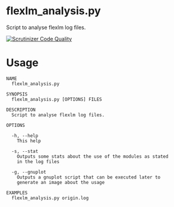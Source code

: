 flexlm_analysis.py
==================

Script to analyse flexlm log files.

[![Scrutinizer Code Quality](https://scrutinizer-ci.com/g/dupgit/flexlm_analysis/badges/quality-score.png?b=master)](https://scrutinizer-ci.com/g/dupgit/flexlm_analysis/?branch=master)


Usage
=====

```
NAME
  flexlm_analysis.py

SYNOPSIS
  flexlm_analysis.py [OPTIONS] FILES

DESCRIPTION
  Script to analyse flexlm log files.

OPTIONS

  -h, --help
    This help

  -s, --stat
    Outputs some stats about the use of the modules as stated
    in the log files

  -g, --gnuplot
    Outputs a gnuplot script that can be executed later to
    generate an image about the usage

EXAMPLES
  flexlm_analysis.py origin.log
```
